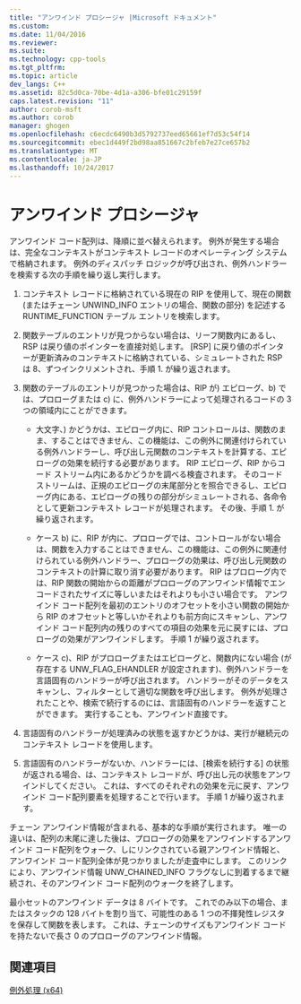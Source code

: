```yaml
---
title: "アンワインド プロシージャ |Microsoft ドキュメント"
ms.custom: 
ms.date: 11/04/2016
ms.reviewer: 
ms.suite: 
ms.technology: cpp-tools
ms.tgt_pltfrm: 
ms.topic: article
dev_langs: C++
ms.assetid: 82c5d0ca-70be-4d1a-a306-bfe01c29159f
caps.latest.revision: "11"
author: corob-msft
ms.author: corob
manager: ghogen
ms.openlocfilehash: c6ecdc6490b3d5792737eed65661ef7d53c54f14
ms.sourcegitcommit: ebec1d449f2bd98aa851667c2bfeb7e27ce657b2
ms.translationtype: MT
ms.contentlocale: ja-JP
ms.lasthandoff: 10/24/2017
---
```

# <a name="unwind-procedure"></a>アンワインド プロシージャ
アンワインド コード配列は、降順に並べ替えられます。 例外が発生する場合は、完全なコンテキストがコンテキスト レコードのオペレーティング システムで格納されます。 例外のディスパッチ ロジックが呼び出され、例外ハンドラーを検索する次の手順を繰り返し実行します。  
  
1.  コンテキスト レコードに格納されている現在の RIP を使用して、現在の関数 (またはチェーン UNWIND_INFO エントリの場合、関数の部分) を記述する RUNTIME_FUNCTION テーブル エントリを検索します。  
  
2.  関数テーブルのエントリが見つからない場合は、リーフ関数内にあるし、RSP は戻り値のポインターを直接対処します。 [RSP] に戻り値のポインターが更新済みのコンテキストに格納されている、シミュレートされた RSP は 8、ずつインクリメントされ、手順 1. が繰り返されます。  
  
3.  関数のテーブルのエントリが見つかった場合は、RIP が) エピローグ、b) では、プロローグまたは c) に、例外ハンドラーによって処理されるコードの 3 つの領域内にことができます。  
  
    -   大文字、) かどうかは、エピローグ内に、RIP コントロールは、関数のまま、することはできません、この機能は、この例外に関連付けられている例外ハンドラーし、呼び出し元関数のコンテキストを計算する、エピローグの効果を続行する必要があります。 RIP エピローグ、RIP からコード ストリーム内にあるかどうかを調べる検査されます。 そのコード ストリームは、正規のエピローグの末尾部分とを照合できるし、エピローグ内にある、エピローグの残りの部分がシミュレートされる、各命令として更新コンテキスト レコードが処理されます。 その後、手順 1. が繰り返されます。  
  
    -   ケース b) に、RIP が内に、プロローグでは、コントロールがない場合は、関数を入力することはできません、この機能は、この例外に関連付けられている例外ハンドラー、プロローグの効果は、呼び出し元関数のコンテキストの計算に取り消す必要があります。 RIP はプロローグ内では、RIP 関数の開始からの距離がプロローグのアンワインド情報でエンコードされたサイズに等しいまたはそれよりも小さい場合です。 アンワインド コード配列を最初のエントリのオフセットを小さい関数の開始から RIP のオフセットと等しいかそれよりも前方向にスキャンし、アンワインド コード配列内の残りのすべての項目の効果を元に戻すには、プロローグの効果がアンワインドします。 手順 1 が繰り返されます。  
  
    -   ケース c)、RIP がプロローグまたはエピローグと、関数内にない場合 (が存在する UNW_FLAG_EHANDLER が設定されます)、例外ハンドラーを言語固有のハンドラーが呼び出されます。 ハンドラーがそのデータをスキャンし、フィルターとして適切な関数を呼び出します。 例外が処理されたことや、検索で続行するのには、言語固有のハンドラーを返すことができます。 実行することも、アンワインド直接です。  
  
4.  言語固有のハンドラーが処理済みの状態を返すかどうかは、実行が継続元のコンテキスト レコードを使用します。  
  
5.  言語固有のハンドラーがないか、ハンドラーには、[検索を続行する] の状態が返される場合、は、コンテキスト レコードが、呼び出し元の状態をアンワインドしてください。 これは、すべてのそれぞれの効果を元に戻す、アンワインド コード配列要素を処理することで行います。 手順 1 が繰り返されます。  
  
 チェーン アンワインド情報が含まれる、基本的な手順が実行されます。 唯一の違いは、配列の末尾に達した後は、プロローグの効果をアンワインドするアンワインド コード配列をウォーク、しにリンクされている親アンワインド情報と、アンワインド コード配列全体が見つかりましたが走査中にします。 このリンクにより、アンワインド情報 UNW_CHAINED_INFO フラグなしに到着するまで継続され、そのアンワインド コード配列のウォークを終了します。  
  
 最小セットのアンワインド データは 8 バイトです。 これでのみ以下の場合、またはスタックの 128 バイトを割り当て、可能性のある 1 つの不揮発性レジスタを保存して関数を表します。 これは、チェーンのサイズもアンワインド コードを持たないで長さ 0 のプロローグのアンワインド情報。  
  
## <a name="see-also"></a>関連項目  
 [例外処理 (x64)](../build/exception-handling-x64.md)